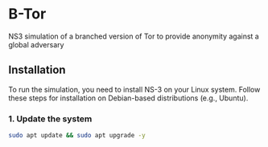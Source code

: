 # B-Tor
NS3 simulation of a branched version of Tor to provide anonymity against a global adversary

## Installation  

To run the simulation, you need to install NS-3 on your Linux system. Follow these steps for installation on Debian-based distributions (e.g., Ubuntu).  

### 1. Update the system  
```bash
sudo apt update && sudo apt upgrade -y
